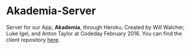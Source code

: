 # Akademia-Server

Server for our App, **Akademia**, through Heroku. Created by Will Walcher, Luke Igel, and Anton Taylor at Codeday February 2016. You can find the client repository [here](https://github.com/wjwalcher/Akademia-Client/).
